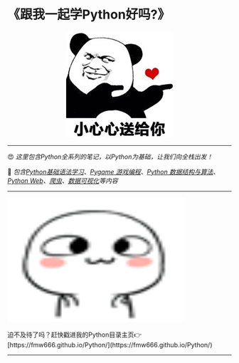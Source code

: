 # 《跟我一起学Python好吗?》
<div align="center">
    <img src="https://github.com/fmw666/Python/blob/master/pics/biaoqingbao1.jpeg?raw=true">
</div>

---

😍 *这里包含Python全系列的笔记，以Python为基础，让我们向全栈出发！*

📖 *包含[Python基础语法学习](https://github.com/fmw666/Python/tree/master/Python)、[Pygame 游戏编程]()、[Python 数据结构与算法]()、[Python Web](https://github.com/fmw666/Python/tree/master/Python%20Flask)、[爬虫]()、[数据可视化]()等内容*

---
<div align="center" style="width: 400px;height: 280px;">
    <img src="https://github.com/fmw666/Python/blob/master/pics/emoj.gif?raw=true" style="width: 400px;height: 280px;">
</div>
<br>
迫不及待了吗？赶快戳进我的Python目录主页👉[https://fmw666.github.io/Python/](https://fmw666.github.io/Python/)

---


